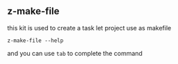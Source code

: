 ## z-make-file

this kit is used to create a task let project use as makefile

```
z-make-file --help
```

and you can use `tab` to complete the command
